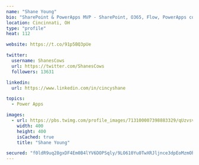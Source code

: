 ```yaml
---
name: "Shane Young"
bio: "SharePoint & PowerApps MVP - SharePoint, O365, Flow, PowerApps consulting? @PowerApps911 | Pure Snark? You found it."
location: Cincinnati, OH
type: "profile"
heat: 112

website: https://t.co/91p5BQ3pUe

twitter:
  username: ShanesCows
  url: https://twitter.com/ShanesCows
  followers: 13631

linkedin:
  url: https://www.linkedin.com/in/cincyshane

topics:
  - Power Apps

images:
  - url: https://pbs.twimg.com/profile_images/713100007398883329/qUzvsvQ3_400x400.jpg
    width: 400
    height: 400
    isCached: true
    title: "Shane Young"

secured: "f0ldR9uq28gxDF4Em0B4lYV6DOPSqly/9LO610Yu0TwXRJljnce3dpEoMzmOhJb1+jUR45AgzDvZW4ijVB308rhoRvFMcEdjA23c+lBfQgMmItCZS0acKPwiUl57uRo71GYItgrbOnusFH6/IcSFjOsT+G/SQXN1HDb517saKP+VxsJ6zb1UBbR4ECXjKafDPuni0eqdLxFYRWRdgbZimzM00XAUx+3gd+1y3rvl7MOv9nT/nuFGWaf+VN8N0lH0y7Gze75hxegjYmmb+9RbOZDb8igx5Eo/nnvZcQ7xbhvFwkYXT0VMeK6mdVYw/5uYjDJ7oy4aY6Ratw0/zNl/VAPMF+f8szEYLAfVRwKXQEaLpQxxoXyhRMeFmsWmu+fwK3pAP8YPs9T4WB64pty6GCQ2YCPc8Rw6AEeQjyCgKYw=;0uVLOCJANz2WWWzSerjIwQ=="
---
```


